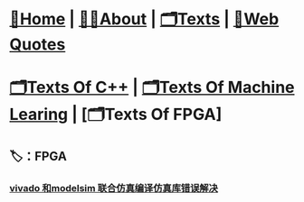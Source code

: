 # [🏡Home](/) |   [👨‍💻About](/about)  |   [🗂️Texts](/allTexts)   |   [💬Web Quotes](/webQuotes)

# [🗂️Texts Of C++](/subPages/cpp) | [🗂️Texts Of Machine Learing](/subPages/machine_learning) | [🗂️Texts Of FPGA]



## 🏷️：FPGA

### [vivado 和modelsim 联合仿真编译仿真库错误解决](/subPages/fpga/vivado_modelSim_sim_error)
